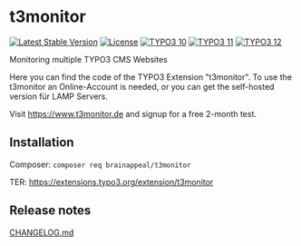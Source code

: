 # t3monitor

[![Latest Stable Version](https://poser.pugx.org/brainappeal/t3monitor/v/stable)](https://packagist.org/packages/brainappeal/t3monitor)
[![License](https://poser.pugx.org/brainappeal/t3monitor/license)](https://packagist.org/packages/brainappeal/t3monitor)
[![TYPO3 10](https://img.shields.io/badge/TYPO3-10-green.svg)](https://get.typo3.org/version/10)
[![TYPO3 11](https://img.shields.io/badge/TYPO3-11-green.svg)](https://get.typo3.org/version/11)
[![TYPO3 12](https://img.shields.io/badge/TYPO3-12-green.svg)](https://get.typo3.org/version/12)

Monitoring multiple TYPO3 CMS Websites

Here you can find the code of the TYPO3 Extension "t3monitor". To use the t3monitor an Online-Account is needed, or you can get the self-hosted version für LAMP Servers.

Visit https://www.t3monitor.de and signup for a free 2-month test.

## Installation

Composer: ```composer req brainappeal/t3monitor```

TER: https://extensions.typo3.org/extension/t3monitor

## Release notes

[CHANGELOG.md](CHANGELOG.md)
